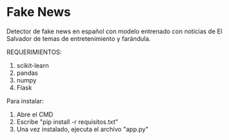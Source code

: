 # Fake News
Detector de fake news en español con modelo entrenado con noticias de El Salvador de temas de entretenimiento y farándula.

REQUERIMIENTOS:
<ol>
  <li>scikit-learn</li>
  <li>pandas</li>
  <li>numpy</li>
  <li>Flask</li>
</ol>

Para instalar:
<ol>
  <li> Abre el CMD</li>
  <li>Escribe "pip install -r requisitos.txt"</li>
  <li>Una vez instalado, ejecuta el archivo "app.py"</li>
</ol>
